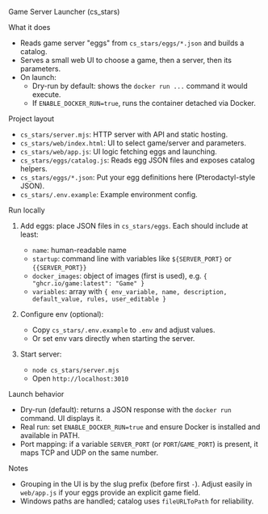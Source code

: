 Game Server Launcher (cs_stars)

What it does
- Reads game server "eggs" from `cs_stars/eggs/*.json` and builds a catalog.
- Serves a small web UI to choose a game, then a server, then its parameters.
- On launch:
  - Dry-run by default: shows the `docker run ...` command it would execute.
  - If `ENABLE_DOCKER_RUN=true`, runs the container detached via Docker.

Project layout
- `cs_stars/server.mjs`: HTTP server with API and static hosting.
- `cs_stars/web/index.html`: UI to select game/server and parameters.
- `cs_stars/web/app.js`: UI logic fetching eggs and launching.
- `cs_stars/eggs/catalog.js`: Reads egg JSON files and exposes catalog helpers.
- `cs_stars/eggs/*.json`: Put your egg definitions here (Pterodactyl-style JSON).
- `cs_stars/.env.example`: Example environment config.

Run locally
1) Add eggs: place JSON files in `cs_stars/eggs`. Each should include at least:
   - `name`: human-readable name
   - `startup`: command line with variables like `${SERVER_PORT}` or `{{SERVER_PORT}}`
   - `docker_images`: object of images (first is used), e.g. `{ "ghcr.io/game:latest": "Game" }`
   - `variables`: array with `{ env_variable, name, description, default_value, rules, user_editable }`

2) Configure env (optional):
   - Copy `cs_stars/.env.example` to `.env` and adjust values.
   - Or set env vars directly when starting the server.

3) Start server:
   - `node cs_stars/server.mjs`
   - Open `http://localhost:3010`

Launch behavior
- Dry-run (default): returns a JSON response with the `docker run` command. UI displays it.
- Real run: set `ENABLE_DOCKER_RUN=true` and ensure Docker is installed and available in PATH.
- Port mapping: if a variable `SERVER_PORT` (or `PORT`/`GAME_PORT`) is present, it maps TCP and UDP on the same number.

Notes
- Grouping in the UI is by the slug prefix (before first `-`). Adjust easily in `web/app.js` if your eggs provide an explicit game field.
- Windows paths are handled; catalog uses `fileURLToPath` for reliability.

